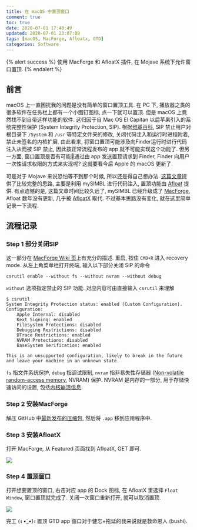```yaml
---
title: 在 macOS 中置顶窗口
comment: true
toc: true
date: 2020-07-01 17:40:49
updated: 2020-07-01 23:07:09
tags: [macOS, MacForge, Afloatx, GTD]
categories: Software
---
```


{% alert success %}
使用 MacForge 和 AfloatX 插件, 在 Mojave 系统下允许窗口置顶.
{% endalert %}
<!--more-->

## 前言

macOS 上一直困扰我的问题是没有简单的窗口置顶工具. 在 PC 下, 播放器之类的很多软件在任务栏上都有一个小图钉图标, 点一下就可以置顶. 但是 macOS 上竟然找不到自带这样功能的软件. 这归因于自 Mac OS El Capitan 以后苹果引入的系统完整性保护 (System Integrity Protection, SIP). 根据[维基百科](https://en.wikipedia.org/wiki/System_Integrity_Protection#Functions), SIP 禁止用户对根目录下 `/System` 和 `/usr` 等特定文件夹的修改, 关闭代码注入和运行时进程附着, 禁止未签名的内核扩展. 由此看来, 将窗口置顶可能涉及向Finder运行时进行代码注入从而被 SIP 禁止, 因此按正常流程发布的 app 就不可能实现这个功能了. 但另一方面, 窗口置顶是否有可能通过由 app 发送置顶请求到 Finder, Finder 向用户一次性请求权限的方式来实现呢? 这就要看今后 Apple 的 macOS 更新了.

可是对于 Mojave 来说恐怕等不到那个时候, 所以还是得自己想办法. [这篇文章](https://www.maketecheasier.com/mac-keeping-your-application-window-always-on-top/)提供了比较完整的思路, 主要是利用 mySIMBL 进行代码注入, 置顶功能由 [Afloat](https://github.com/rwu823/afloat) 提供. 有点遗憾的是, 这篇文章时间比较久远了, mySIMBL 已经升级成了 [MacForge](https://github.com/MacEnhance/MacForge), Afloat 数年没有更新, 几乎被 [AfloatX](https://github.com/jslegendre/AfloatX) 取代. 不过基本思路没有变化, 就在这里简单记录一下流程.

## 流程记录

### Step 1 部分关闭SIP

这一部分在 [MacForge Wiki 页](https://github.com/MacEnhance/MacForge/wiki/Installation)上有充分的描述. 重启, 按住 `CMD+R` 进入 recovery mode. 从左上角菜单栏打开终端, 输入以下部分关闭 SIP 的命令

```shell
csrutil enable --without fs --without nvram --without debug
```

`without` 选项指定禁止的 SIP 功能. 对应内容可由直接输入 `csrutil` 来理解

```plain
$ csrutil
System Integrity Protection status: enabled (Custom Configuration).
Configuration:
    Apple Internal: disabled
    Kext Signing: enabled
    Filesystem Protections: disabled
    Debugging Restrictions: disabled
    DTrace Restrictions: enabled
    NVRAM Protections: disabled
    BaseSystem Verification: enabled

This is an unsupported configuration, likely to break in the future and leave your machine in an unknown state.
```

`fs` 指文件系统保护, `debug` 指调试限制, `nvram` 指非易失性存储器 ([Non-volatile random-access memory](https://en.wikipedia.org/wiki/Non-volatile_random-access_memory), NVRAM) 保护. NVRAM 是内存的一部分, 用于存储快速访问的设置, 包括[内核崩溃信息](https://support.apple.com/zh-cn/HT204063).

### Step 2 安装MacForge

解压 GitHub 中[最新发布的压缩包](https://github.com/w0lfschild/app_updates/raw/master/MacForge/MacForge.zip), 然后将 `.app` 移到应用程序中.

### Step 3 安装AfloatX

打开 MacForge, 从 Featured 页面找到 AfloatX, GET 即可.

![ ](plugin.png)

### Step 4 置顶窗口

打开想要置顶的窗口, 右击对应 app 的 Dock 图标, 在 AfloatX 里选择 `Float Window`, 窗口置顶就完成了. 关闭一次窗口重新打开, 就可以取消置顶.

![ ](float-taskpaper.png)

完工 (ง •̀_•́)ง 置顶 GTD app 窗口对于健忘+拖延的我来说就是救命恩人 (bushi).
